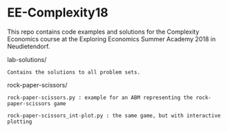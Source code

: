# EE-Complexity18

This repo contains code examples and solutions for the Complexity Economics course at the Exploring Economics Summer Academy 2018 in Neudietendorf.

lab-solutions/
	
	Contains the solutions to all problem sets.
	
rock-paper-scissors/

	rock-paper-scissors.py : example for an ABM representing the rock-paper-scissors game
	
	rock-paper-scissors_int-plot.py : the same game, but with interactive plotting
